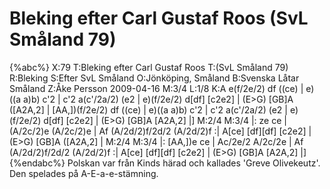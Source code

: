 # Bleking efter Carl Gustaf Roos  (SvL Småland 79)

{%abc%}
X:79
T:Bleking efter Carl Gustaf Roos 
T:(SvL Småland 79)
R:Bleking
S:Efter SvL Småland
O:Jönköping, Småland
B:Svenska Låtar Småland
Z:Åke Persson 2009-04-16
M:3/4
L:1/8
K:A
e(f/2e/2) df ((ce) | e)((a a)b) c'2 | c'2 a(c'/2a/2) (e2 | e)(f/2e/2) d[df] [c2e2] | (E>G) [GB]A ([A2A,2] |
[AA,])(f/2e/2) df ((ce) | e)((a a)b) c'2 | c'2 a(c'/2a/2) (e2 | e)(f/2e/2) d[df] [c2e2] | (E>G) [GB]A [A2A,2] |]
M:2/4
M:3/4
|: ze ce | (A/2c/2)e (A/2c/2)e | Af (A/2d/2)f/2d/2 (A/2d/2)f :| A[ce] [df][df] [c2e2] | (E>G) [GB]A ([A2A,2] |
M:2/4
M:3/4
|: [AA,])e ce | Ac/2e/2 A/2c/2e | Af (A/2d/2)f/2d/2 (A/2d/2)f :| A[ce] [df][df] [c2e2] | (E>G) [GB]A [A2A,2] |]
{%endabc%}
Polskan var från Kinds härad och kallades 'Greve Olivekeutz'. Den spelades på A-E-a-e-stämning.
